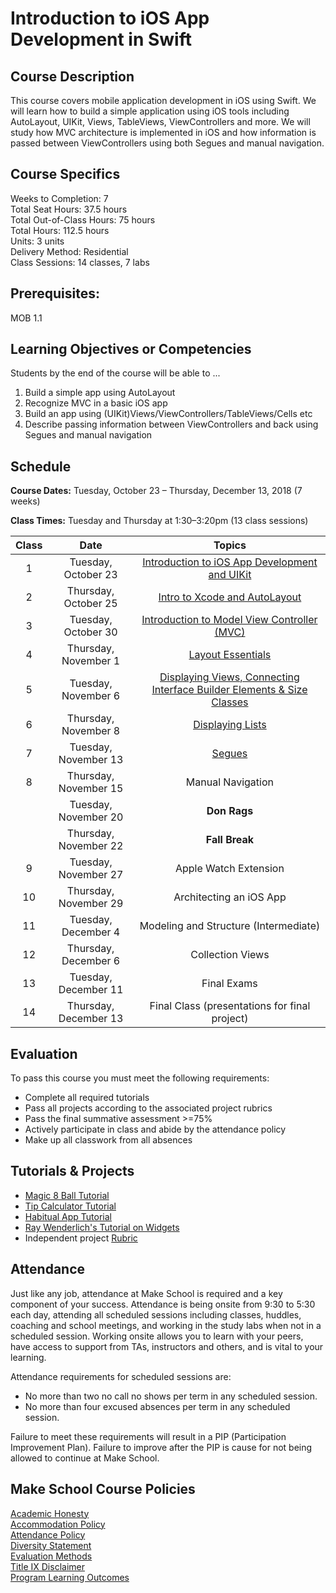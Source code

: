 # Introduction to iOS App Development in Swift

## Course Description

This course covers mobile application development in iOS using Swift. We will learn how to build a simple application using iOS tools including AutoLayout, UIKit, Views, TableViews, ViewControllers and more. We will study how MVC architecture is implemented in iOS and how information is passed between ViewControllers using both Segues and manual navigation.

## Course Specifics

Weeks to Completion:  7 <br>
Total Seat Hours:  37.5 hours <br>
Total Out-of-Class Hours: 75 hours <br>
Total Hours: 112.5 hours <br>
Units:  3 units <br>
Delivery Method:  Residential <br>
Class Sessions:  14 classes, 7 labs

## Prerequisites:

MOB 1.1 <br>

## Learning Objectives or Competencies

Students by the end of the course will be able to ...

1. Build a simple app using AutoLayout
1. Recognize MVC in a basic iOS app
1. Build an app using (UIKit)Views/ViewControllers/TableViews/Cells etc
1. Describe passing information between ViewControllers and back using Segues and manual navigation

## Schedule

**Course Dates:** Tuesday, October 23 – Thursday, December 13, 2018 (7 weeks)

**Class Times:** Tuesday and Thursday at 1:30–3:20pm (13 class sessions)

| Class |          Date          |                 Topics                  |
|:-----:|:----------------------:|:---------------------------------------:|
|  1  |  Tuesday, October 23    | [Introduction to iOS App Development and UIKit] |
|  2   | Thursday, October 25    | [Intro to Xcode and AutoLayout] |
|  3   |  Tuesday, October 30  | [Introduction to Model View Controller (MVC)] |
|  4  | Thursday, November 1  | [Layout Essentials] |
|   5   |  Tuesday, November 6 | [Displaying Views, Connecting Interface Builder Elements & Size Classes] |
|   6   | Thursday, November 8 | [Displaying Lists] |
|   7   |  Tuesday, November 13 | [Segues] |
|   8   | Thursday, November 15 | Manual Navigation |
|      |  Tuesday, November 20 | **Don Rags** |
|     | Thursday, November 22 | **Fall Break** |
|  9   |  Tuesday, November 27    | Apple Watch Extension |
|  10   | Thursday, November 29    | Architecting an iOS App |
|  11     |  Tuesday, December 4    | Modeling and Structure (Intermediate) |
|  12   | Thursday, December 6   | Collection Views |
|  13   | Tuesday, December 11   | Final Exams |
|  14   | Thursday, December 13   | Final Class (presentations for final project) |

[Introduction to iOS App Development and UIKit]: Lessons/01-Introduction-to-iOS-App-Development-and-UIKit
[Intro to Xcode and AutoLayout]: Lessons/02-Xcode-&-AutoLayout
[Introduction to Model View Controller (MVC)]: Lessons/03-Intro-to-MVC
[Layout Essentials]: Lessons/04-Layout-Essentials
[Displaying Views, Connecting Interface Builder Elements & Size Classes]: Lessons/05-Interface-Builder-Views-IBOutlets-SizeClasses
[Displaying Lists]: Lessons/06-Displaying-Collections
[Segues]:Lessons/07-Passing-Information-Between-ViewControllers

## Evaluation

To pass this course you must meet the following requirements:

- Complete all required tutorials
- Pass all projects according to the associated project rubrics
- Pass the final summative assessment >=75%
- Actively participate in class and abide by the attendance policy
- Make up all classwork from all absences

## Tutorials & Projects

- [Magic 8 Ball Tutorial](https://www.makeschool.com/academy/track/learn-how-to-build-apps--magic-8-ball)
- [Tip Calculator Tutorial](https://www.makeschool.com/online-courses/tutorials/build-a-tip-calculator-in-swift-4/intro-tip-calculator)
- [Habitual App Tutorial]()
- [Ray Wenderlich's Tutorial on Widgets](https://www.raywenderlich.com/697-today-extension-tutorial-getting-started)
- Independent project [Rubric](https://docs.google.com/document/d/14P-nohwJyNKHXxn-sRF6IMZJMpH5RLRJ3wdooIeKOrs/edit?usp=sharing)

## Attendance
Just like any job, attendance at Make School is required and a key component of your success. Attendance is being onsite from 9:30 to 5:30 each day, attending all scheduled sessions including classes, huddles, coaching and school meetings, and working in the study labs when not in a scheduled session. Working onsite allows you to learn with your peers, have access to support from TAs, instructors and others, and is vital to your learning.

Attendance requirements for scheduled sessions are:
- No more than two no call no shows per term in any scheduled session.
- No more than four excused absences per term in any scheduled session.

Failure to meet these requirements will result in a PIP (Participation Improvement Plan).  Failure to improve after the PIP is cause for not being allowed to continue at Make School.

## Make School Course Policies

[Academic Honesty](https://github.com/Product-College-Courses/Common-Syllabus-Sections/blob/master/Academic-Honesty-and-Plagiarism.md)<br>
[Accommodation Policy](https://github.com/Product-College-Courses/Common-Syllabus-Sections/blob/master/Accommodation-Policy.md)<br>
[Attendance Policy]()  
[Diversity Statement](https://github.com/Product-College-Courses/Common-Syllabus-Sections/blob/master/Diversity-Statement.md)<br>
[Evaluation Methods](https://github.com/Product-College-Courses/Common-Syllabus-Sections/blob/master/Evaluation-Methods.md)
<br>
[Title IX Disclaimer](https://github.com/Product-College-Courses/Common-Syllabus-Sections/blob/master/Evaluations-Title-X-Disclaimer.md)<br>
[Program Learning Outcomes](https://github.com/Product-College-Courses/Common-Syllabus-Sections/blob/master/Program-Learning-Outcomes.md)
